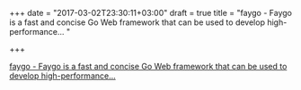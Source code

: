 +++
date = "2017-03-02T23:30:11+03:00"
draft = true
title = "faygo - Faygo is a fast and concise Go Web framework that can be used to develop high-performance... "

+++

<p><a href="https://t.co/JLWOtJQYTb">faygo - Faygo is a fast and concise Go Web framework that can be used to develop high-performance... </a></p>
